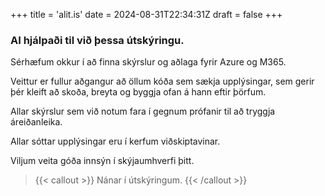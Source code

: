 +++
title = 'alit.is'
date = 2024-08-31T22:34:31Z
draft = false
+++

### AI hjálpaði til við þessa útskýringu.
Sérhæfum okkur í að finna skýrslur og aðlaga fyrir Azure og M365.

Veittur er fullur aðgangur að öllum kóða sem sækja upplýsingar, sem gerir þér kleift að skoða, breyta og byggja ofan á hann eftir þörfum.

Allar skýrslur sem við notum fara í gegnum prófanir til að tryggja áreiðanleika. 

Allar sóttar upplýsingar eru í kerfum viðskiptavinar.

Viljum veita góða innsýn í skýjaumhverfi þitt.

> {{< callout >}}
  Nánar í útskýringum.
{{< /callout >}}
